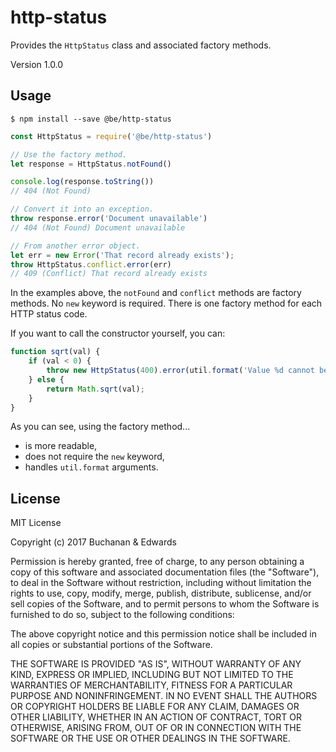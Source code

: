 # http-status

Provides the `HttpStatus` class and associated factory methods.

Version 1.0.0

## Usage

```
$ npm install --save @be/http-status
```

```javascript
const HttpStatus = require('@be/http-status')

// Use the factory method.
let response = HttpStatus.notFound()

console.log(response.toString())
// 404 (Not Found)

// Convert it into an exception.
throw response.error('Document unavailable')
// 404 (Not Found) Document unavailable

// From another error object.
let err = new Error('That record already exists');
throw HttpStatus.conflict.error(err)
// 409 (Conflict) That record already exists
```

In the examples above, the `notFound` and `conflict` methods are factory methods. No `new` keyword is required. There is one factory method for each HTTP status code.

If you want to call the constructor yourself, you can:

```javascript
function sqrt(val) {
	if (val < 0) {
	    throw new HttpStatus(400).error(util.format('Value %d cannot be negative.', val))
	} else {
	    return Math.sqrt(val);
    }
}
```

As you can see, using the factory method...

- is more readable,
- does not require the `new` keyword,
- handles `util.format` arguments.

## License

MIT License

Copyright (c) 2017 Buchanan & Edwards

Permission is hereby granted, free of charge, to any person obtaining a copy
of this software and associated documentation files (the "Software"), to deal
in the Software without restriction, including without limitation the rights
to use, copy, modify, merge, publish, distribute, sublicense, and/or sell
copies of the Software, and to permit persons to whom the Software is
furnished to do so, subject to the following conditions:

The above copyright notice and this permission notice shall be included in all
copies or substantial portions of the Software.

THE SOFTWARE IS PROVIDED "AS IS", WITHOUT WARRANTY OF ANY KIND, EXPRESS OR
IMPLIED, INCLUDING BUT NOT LIMITED TO THE WARRANTIES OF MERCHANTABILITY,
FITNESS FOR A PARTICULAR PURPOSE AND NONINFRINGEMENT. IN NO EVENT SHALL THE
AUTHORS OR COPYRIGHT HOLDERS BE LIABLE FOR ANY CLAIM, DAMAGES OR OTHER
LIABILITY, WHETHER IN AN ACTION OF CONTRACT, TORT OR OTHERWISE, ARISING FROM,
OUT OF OR IN CONNECTION WITH THE SOFTWARE OR THE USE OR OTHER DEALINGS IN THE
SOFTWARE.
